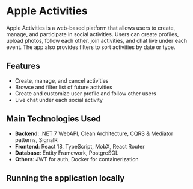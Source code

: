 
# Apple Activities 

Apple Activities is a web-based platform that allows users to create, manage, and participate in social activities. Users can create profiles, upload photos, follow each other, join activities, and chat live under each event. The app also provides filters to sort activities by date or type.

## Features

- Create, manage, and cancel activities
- Browse and filter list of future activities
- Create and customize user profile and follow other users
- Live chat under each social activity

## Main Technologies Used

- **Backend**: .NET 7 WebAPI, Clean Architecture, CQRS & Mediator patterns, SignalR
- **Frontend**: React 18, TypeScript, MobX, React Router
- **Database**: Entity Framework, PostgreSQL
- **Others**: JWT for auth, Docker for containerization

## Running the application locally

